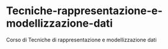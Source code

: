 # Tecniche-rappresentazione-e-modellizzazione-dati
Corso di Tecniche di rappresentazione e modellizzazione dati
